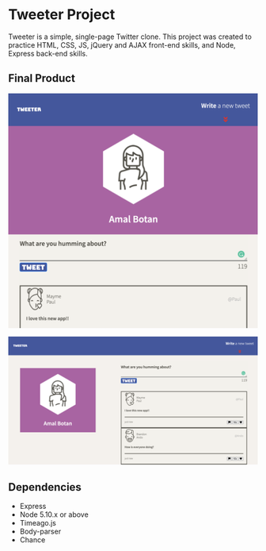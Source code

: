 # Tweeter Project

Tweeter is a simple, single-page Twitter clone. This project was created to practice HTML, CSS, JS, jQuery and AJAX front-end skills, and Node, Express back-end skills. 

## Final Product
!["Screenshot of front page 1"](https://github.com/Amal-botan/tweeter/blob/master/public/images/Screenshot1tweeter.png)

!["Screenshot of front page 2"](https://github.com/Amal-botan/tweeter/blob/master/public/images/Screenshot2tweeter.png)


## Dependencies

- Express
- Node 5.10.x or above
- Timeago.js
- Body-parser
- Chance